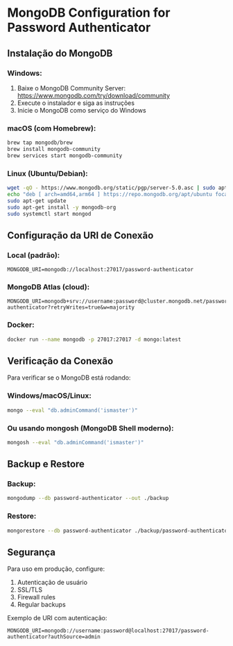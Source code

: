 # MongoDB Configuration for Password Authenticator

## Instalação do MongoDB

### Windows:
1. Baixe o MongoDB Community Server: https://www.mongodb.com/try/download/community
2. Execute o instalador e siga as instruções
3. Inicie o MongoDB como serviço do Windows

### macOS (com Homebrew):
```bash
brew tap mongodb/brew
brew install mongodb-community
brew services start mongodb-community
```

### Linux (Ubuntu/Debian):
```bash
wget -qO - https://www.mongodb.org/static/pgp/server-5.0.asc | sudo apt-key add -
echo "deb [ arch=amd64,arm64 ] https://repo.mongodb.org/apt/ubuntu focal/mongodb-org/5.0 multiverse" | sudo tee /etc/apt/sources.list.d/mongodb-org-5.0.list
sudo apt-get update
sudo apt-get install -y mongodb-org
sudo systemctl start mongod
```

## Configuração da URI de Conexão

### Local (padrão):
```
MONGODB_URI=mongodb://localhost:27017/password-authenticator
```

### MongoDB Atlas (cloud):
```
MONGODB_URI=mongodb+srv://username:password@cluster.mongodb.net/password-authenticator?retryWrites=true&w=majority
```

### Docker:
```bash
docker run --name mongodb -p 27017:27017 -d mongo:latest
```

## Verificação da Conexão

Para verificar se o MongoDB está rodando:

### Windows/macOS/Linux:
```bash
mongo --eval "db.adminCommand('ismaster')"
```

### Ou usando mongosh (MongoDB Shell moderno):
```bash
mongosh --eval "db.adminCommand('ismaster')"
```

## Backup e Restore

### Backup:
```bash
mongodump --db password-authenticator --out ./backup
```

### Restore:
```bash
mongorestore --db password-authenticator ./backup/password-authenticator
```

## Segurança

Para uso em produção, configure:
1. Autenticação de usuário
2. SSL/TLS
3. Firewall rules
4. Regular backups

Exemplo de URI com autenticação:
```
MONGODB_URI=mongodb://username:password@localhost:27017/password-authenticator?authSource=admin
```